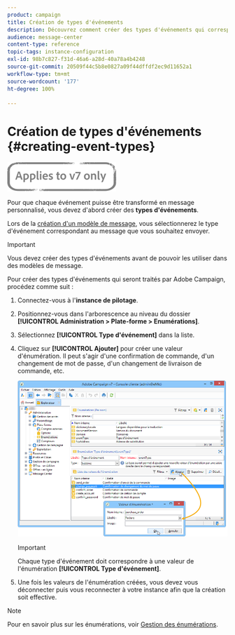 ```yaml
---
product: campaign
title: Création de types d'événements
description: Découvrez comment créer des types d'événements qui correspondent aux messages transactionnels que vous souhaitez envoyer dans Adobe Campaign Classic.
audience: message-center
content-type: reference
topic-tags: instance-configuration
exl-id: 98b7c827-f31d-46a6-a28d-40a78a4b4248
source-git-commit: 20509f44c5b8e0827a09f44dffdf2ec9d11652a1
workflow-type: tm+mt
source-wordcount: '177'
ht-degree: 100%

---
```


# Création de types d&#39;événements {#creating-event-types}

![](../../assets/v7-only.svg)

Pour que chaque événement puisse être transformé en message personnalisé, vous devez d&#39;abord créer des **types d&#39;événements**.

Lors de la [création d&#39;un modèle de message](../../message-center/using/creating-the-message-template.md), vous sélectionnerez le type d&#39;événement correspondant au message que vous souhaitez envoyer.

>[!IMPORTANT]
>
>Vous devez créer des types d&#39;événements avant de pouvoir les utiliser dans des modèles de message.

Pour créer des types d&#39;événements qui seront traités par Adobe Campaign, procédez comme suit :

1. Connectez-vous à l&#39;**instance de pilotage**.

1. Positionnez-vous dans l&#39;arborescence au niveau du dossier **[!UICONTROL Administration > Plate-forme > Enumérations]**.

1. Sélectionnez **[!UICONTROL Type d&#39;événement]** dans la liste.

1. Cliquez sur **[!UICONTROL Ajouter]** pour créer une valeur d&#39;énumération. Il peut s&#39;agir d&#39;une confirmation de commande, d&#39;un changement de mot de passe, d&#39;un changement de livraison de commande, etc.

   ![](assets/messagecenter_eventtype_enum_001.png)

   >[!IMPORTANT]
   >
   >Chaque type d&#39;événement doit correspondre à une valeur de l&#39;énumération **[!UICONTROL Type d&#39;événement]**.

1. Une fois les valeurs de l&#39;énumération créées, vous devez vous déconnecter puis vous reconnecter à votre instance afin que la création soit effective.

>[!NOTE]
>
>Pour en savoir plus sur les énumérations, voir [Gestion des énumérations](../../platform/using/managing-enumerations.md).


